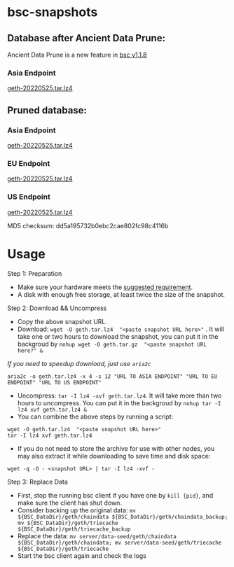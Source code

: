 
# bsc-snapshots

## Database after Ancient Data Prune:

Ancient Data Prune is a new feature in [bsc v1.1.8](https://github.com/binance-chain/bsc/releases/tag/v1.1.8)

### Asia Endpoint


[geth-20220525.tar.lz4
](https://tf-dex-prod-public-snapshot-site1.s3-accelerate.amazonaws.com/geth-20220525-prune-ancient.tar.lz4?AWSAccessKeyId=AKIAYINE6SBQPUZDDRRO&Signature=4%2FWB%2BCv%2Bc9i6mkxRxIVFTq5fH6Y%3D&Expires=1656158435
)


## Pruned database:


### Asia Endpoint


[geth-20220525.tar.lz4
](https://tf-dex-prod-public-snapshot-site1.s3-accelerate.amazonaws.com/geth-20220525.tar.lz4?AWSAccessKeyId=AKIAYINE6SBQPUZDDRRO&Signature=rP9LsWeeItKbKZ6h2ymwXeUIZw0%3D&Expires=1656158434
)

### EU Endpoint


[geth-20220525.tar.lz4
](https://tf-dex-prod-public-snapshot.s3-accelerate.amazonaws.com/geth-20220525.tar.lz4?AWSAccessKeyId=AKIAYINE6SBQPUZDDRRO&Signature=Z%2BeW19eMQUsOsBTP5MNloJ2YpuY%3D&Expires=1656158435
)


### US Endpoint


[geth-20220525.tar.lz4
](https://tf-dex-prod-public-snapshot-site3.s3-accelerate.amazonaws.com/geth-20220525.tar.lz4?AWSAccessKeyId=AKIAYINE6SBQPUZDDRRO&Signature=YwPRXtng6dNg%2BZxdhbbMbR8byMg%3D&Expires=1656158435
)

MD5 checksum: dd5a195732b0ebc2cae802fc98c4116b



# Usage 

Step 1: Preparation
- Make sure your hardware meets the [suggested requirement](https://docs.binance.org/smart-chain/developer/fullnode.html).
- A disk with enough free storage, at least twice the size of the snapshot.

Step 2: Download && Uncompress
- Copy the above snapshot URL.
- Download:  `wget -O geth.tar.lz4  "<paste snapshot URL here>"` . It will take one or two hours to download the snapshot, you can put it in the backgroud by `nohup wget -O geth.tar.gz  "<paste snapshot URL here?" &`


*If you need to speedup download, just use `aria2c`*
```
aria2c -o geth.tar.lz4 -x 4 -s 12 "URL TO ASIA ENDPOINT" "URL TO EU ENDPOINT" "URL TO US ENDPOINT"
```


- Uncompress: `tar -I lz4 -xvf geth.tar.lz4`. It will take more than two hours to uncompress. You can put it in the backgroud by `nohup tar -I lz4 xvf geth.tar.lz4 &`
- You can combine the above steps by running a script:
```
wget -O geth.tar.lz4  "<paste snapshot URL here>"
tar -I lz4 xvf geth.tar.lz4
```


- If you do not need to store the archive for use with other nodes, you may also extract it while downloading to save time and disk space:
```
wget -q -O - <snapshot URL> | tar -I lz4 -xvf -
```


Step 3: Replace Data
- First, stop the running bsc client if you have one by `kill {pid}`, and make sure the client has shut down.
- Consider backing up the original data: `mv ${BSC_DataDir}/geth/chaindata ${BSC_DataDir}/geth/chaindata_backup; mv ${BSC_DataDir}/geth/triecache ${BSC_DataDir}/geth/triecache_backup`
- Replace the data: `mv server/data-seed/geth/chaindata ${BSC_DataDir}/geth/chaindata; mv server/data-seed/geth/triecache ${BSC_DataDir}/geth/triecache`
- Start the bsc client again and check the logs

